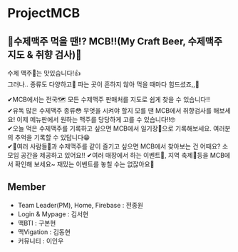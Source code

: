 # ProjectMCB


## 🍻수제맥주 먹을 땐⁉ MCB‼(My Craft Beer, 수제맥주 지도 & 취향 검사)🍻  
수제 맥주🍺는 맛있습니다!👍  
그러나.. 종류도 다양하고🤔 파는 곳이 흔하지 않아 먹을 때마다 힘드셨죠,,🥺  

✔MCB에서는 전국🗺 모든 수제맥주 판매처를 지도로 쉽게 찾을 수 있습니다!!  
✔유독 많은 수제맥주 종류😳 무엇을 시켜야 할지 모를 땐 MCB에서 취향검사를 해보세요! 이제 메뉴판에서 원하는 맥주를 당당하게 고를 수 있습니다!!🤓  
✔오늘 먹은 수제맥주를 기록하고 싶으면 MCB에서 일기장📒으로 기록해보세요. 여러분의 추억을 기록할 수 있답니다😁  
✔👥여러 사람들👥과 수제맥주를 같이 즐기고 싶으면 MCB에서 찾아보는 건 어때요? 소모임 공간을 제공하고 있어요!!
✔여러 매장에서 하는 이벤트🎉, 지역 축제🎊등을 MCB에서 확인해 보세요~ 재밌는 이벤트를 놓칠 수는 없잖아요🤩    


## Member  
 * Team Leader(PM), Home, Firebase : 전종원
 * Login & Mypage : 김서현
 * 맥BTI : 구본현
 * 맥Vigation : 김동현
 * 커뮤니티 : 이인우
